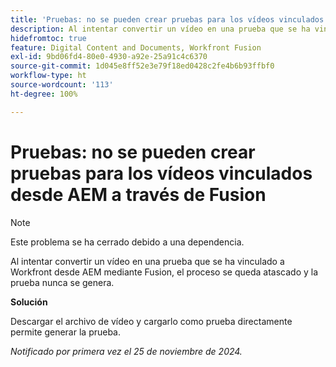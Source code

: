```yaml
---
title: 'Pruebas: no se pueden crear pruebas para los vídeos vinculados desde AEM a través de Fusion'
description: Al intentar convertir un vídeo en una prueba que se ha vinculado a Workfront desde AEM mediante Fusion, el proceso se queda atascado y la prueba nunca se genera.
hidefromtoc: true
feature: Digital Content and Documents, Workfront Fusion
exl-id: 9bd06fd4-80e0-4930-a92e-25a91c4c6370
source-git-commit: 1d045e8ff52e3e79f18ed0428c2fe4b6b93ffbf0
workflow-type: ht
source-wordcount: '113'
ht-degree: 100%

---
```


# Pruebas: no se pueden crear pruebas para los vídeos vinculados desde AEM a través de Fusion

>[!NOTE]
>
>Este problema se ha cerrado debido a una dependencia.

Al intentar convertir un vídeo en una prueba que se ha vinculado a Workfront desde AEM mediante Fusion, el proceso se queda atascado y la prueba nunca se genera.

**Solución**

Descargar el archivo de vídeo y cargarlo como prueba directamente permite generar la prueba.

_Notificado por primera vez el 25 de noviembre de 2024._
